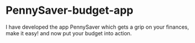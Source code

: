 # PennySaver-budget-app
I have developed the app PennySaver which gets a grip on your finances, make it easy! and now put your budget into action.
